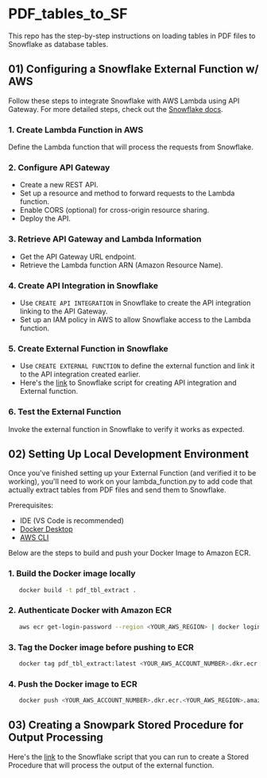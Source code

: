 # PDF_tables_to_SF
This repo has the step-by-step instructions on loading tables in PDF files to Snowflake as database tables.

## 01) Configuring a Snowflake External Function w/ AWS

Follow these steps to integrate Snowflake with AWS Lambda using API Gateway. For more detailed steps, check out the [Snowflake docs](https://docs.snowflake.com/en/sql-reference/external-functions-creating-aws-ui).

### 1. Create Lambda Function in AWS
Define the Lambda function that will process the requests from Snowflake.

### 2. Configure API Gateway
- Create a new REST API.
- Set up a resource and method to forward requests to the Lambda function.
- Enable CORS (optional) for cross-origin resource sharing.
- Deploy the API.

### 3. Retrieve API Gateway and Lambda Information
- Get the API Gateway URL endpoint.
- Retrieve the Lambda function ARN (Amazon Resource Name).

### 4. Create API Integration in Snowflake
- Use `CREATE API INTEGRATION` in Snowflake to create the API integration linking to the API Gateway.
- Set up an IAM policy in AWS to allow Snowflake access to the Lambda function.

### 5. Create External Function in Snowflake
- Use `CREATE EXTERNAL FUNCTION` to define the external function and link it to the API integration created earlier.
- Here's the [link](snowflake_scripts/01_configure_external_function.sql) to Snowflake script for creating API integration and External function.

### 6. Test the External Function
Invoke the external function in Snowflake to verify it works as expected.

## 02) Setting Up Local Development Environment

Once you've finished setting up your External Function (and verified it to be working), you'll need to work on your lambda_function.py to add code that actually extract tables from PDF files and send them to Snowflake.

Prerequisites: 
- IDE (VS Code is recommended)
- [Docker Desktop](https://www.docker.com/products/docker-desktop/)
- [AWS CLI](https://aws.amazon.com/cli/)

Below are the steps to build and push your Docker Image to Amazon ECR.

### 1. Build the Docker image locally
```bash
   docker build -t pdf_tbl_extract .
```
### 2. Authenticate Docker with Amazon ECR
```bash
   aws ecr get-login-password --region <YOUR_AWS_REGION> | docker login --username AWS --password-stdin <YOUR_AWS_ACCOUNT_NUMBER>.dkr.ecr.<YOUR_AWS_REGION>.amazonaws.com
```
### 3. Tag the Docker image before pushing to ECR
```bash
   docker tag pdf_tbl_extract:latest <YOUR_AWS_ACCOUNT_NUMBER>.dkr.ecr.<YOUR_AWS_REGION>.amazonaws.com/repo_for_pdf_tbl_extract:<YOUR_IMAGE_TAG>
```
### 4. Push the Docker image to ECR
```bash
   docker push <YOUR_AWS_ACCOUNT_NUMBER>.dkr.ecr.<YOUR_AWS_REGION>.amazonaws.com/repo_for_pdf_tbl_extract:<YOUR_IMAGE_TAG>
```

## 03) Creating a Snowpark Stored Procedure for Output Processing

Here's the [link]() to the Snowflake script that you can run to create a Stored Procedure that will process the output of the external function. 
